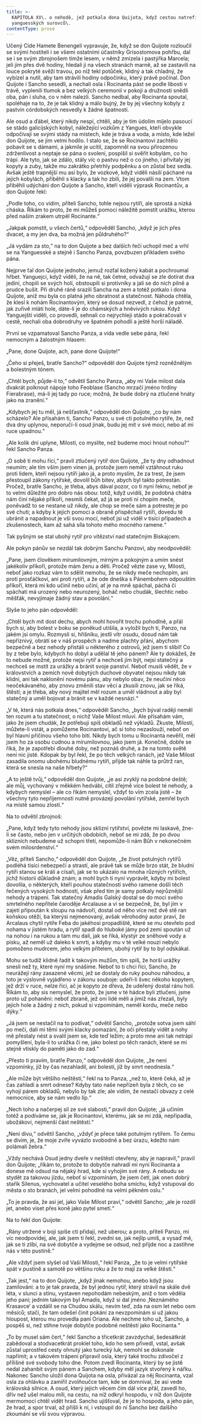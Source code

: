 ```yaml
---
title: >-
  KAPITOLA XV\. o nehodě, jež potkala dona Quijota, když cestou natrefil několik
  yanguesských surovců\.
contentType: prose
---
```


<section>

Učený Cide Hamete Benengeli vypravuje, že, když se don Quijote rozloučil se svými hostiteli i se všemi ostatními účastníky Grisostomova pohřbu, dal se i se svým zbrojnošem tímže lesem, v němž zmizela i pastýřka Marcela; jeli jím přes dvě hodiny, hledali ji na všech stranách marně, až se zastavili na louce pokryté svěží travou, po níž tekl potůček, klidný a tak chladný, že vybízel a nutil, aby tam strávili hodiny odpočinku, který právě počínal. Don Quijote i Sancho sesedli, a nechali osla i Rocinanta pást se podle libosti v trávě, vyplenili tlumok a bez velkých ceremonií v pokoji a družnosti snědli oba, pán i sluha, co v něm nalezli. Sancho nedbal, aby Rocinanta spoutal, spoléhaje na to, že je tak klidný a málo bujný, že by jej všechny kobyly z pastvin córdobských nesvedly k žádné špatnosti.

Ale osud a ďábel, který nikdy nespí, chtěli, aby je tím údolím míjelo pasoucí se stádo galicijských kobyl, náležející vozkům z Yangues, kteří obvykle odpočívají se svými stády na místech, kde je tráva a voda, a místo, kde ležel don Quijote, se jim velmi hodilo. I stalo se, že se Rocinantovi zachtělo pobavit se s dámami, a jakmile je ucítil, zapomněl na svou přirozenou zdrženlivost a neptaje se pána o svolení, pospíšil si svěřit kobylám, co ho trápí. Ale tyto, jak se zdálo, stály víc o pastvu než o co jiného, i přivítaly jej kopyty a zuby, takže mu zakrátko přetrhly podpěnku a on zůstal bez sedla. Avšak ještě trapnější mu asi bylo, že vozkové, když viděli násilí páchané na jejich kobylách, přiběhli s klacky a tak ho zbili, že jej povalili na zem. Vtom přiběhli udýcháni don Quijote a Sancho, kteří viděli výprask Rocinantův, a don Quijote řekl:

„Podle toho, co vidím, příteli Sancho, tohle nejsou rytíři, ale sprostá a nízká cháska. Říkám to proto, že mi můžeš pomoci náležitě pomstít urážku, kterou před naším zrakem utrpěl Rocinante.“

„Jakpak pomstít, u všech čertů,“ odpověděl Sancho, „když je jich přes dvacet, a my jen dva, ba možná jen půldruhého?“

„Já vydám za sto,“ na to don Quijote a bez dalších řečí uchopil meč a vrhl se na Yanguesské a stejně i Sancho Panza, povzbuzen příkladem svého pána.

Nejprve ťal don Quijote jednoho, jemuž rozťal kožený kabát a pochroumal hřbet. Yanguejci, když viděli, že na ně, tak četné, odvažují se zle dotírat dva jediní, chopili se svých holí, obstoupili si protivníky a jali se do nich pilně a prudce bušit. Při druhé ráně srazili Sancha na zem a totéž potkalo i dona Quijote, aniž mu byla co platná jeho obratnost a statečnost. Náhoda chtěla, že klesl k nohám Rocinantovým, který se dosud nezvedl, z čehož je patrné, jak zuřivě mlátí hole, dáte-li je do chámských a hněvivých rukou. Když Yanguejští viděli, co provedli, sehnali co nejrychleji stádo a pokračovali v cestě, nechali oba dobrodruhy ve špatném pohodlí a ještě horší náladě.

První se vzpamatoval Sancho Panza, a vida vedle sebe pána, řekl nemocným a žalostným hlasem:

„Pane, done Quijote, ach, pane done Quijote!“

„Čeho si přeješ, bratře Sancho?“ odpověděl don Quijote týmž rozněžnělým a bolestným tónem.

„Chtěl bych, půjde-li to,“ odvětil Sancho Panza, „aby mi Vaše milost dala dvakrát polknout nápoje toho Feoblase (Sancho mrzačí jméno hrdiny Fierabrase), má-li jej tady po ruce; možná, že bude dobrý na ztlučené hnáty jako na zranění.“

„Kdybych jej tu měl, já nešťastník,“ odpověděl don Quijote, „co by nám scházelo? Ale přísahám ti, Sancho Panzo, u své cti potulného rytíře, že, než dva dny uplynou, neporučí-li osud jinak, budu jej mít v své moci, nebo ať mi ruce upadnou.“

„Ale kolik dní uplyne, Milosti, co myslíte, než budeme moci hnout nohou?“ řekl Sancho Panza.

„O sobě ti mohu říci,“ pravil ztlučený rytíř don Quijote, „že ty dny odhadnout neumím; ale tím vším jsem vinen já, protože jsem neměl vztáhnout ruku proti lidem, kteří nejsou rytíři jako já, a proto myslím, že za trest, že jsem přestoupil zákony rytířské, dovolil bůh bitev, abych byl takto potrestán. Pročež, bratře Sancho, je třeba, abys dával pozor, co ti nyní řeknu, neboť je to velmi důležité pro dobro nás obou: totiž, když uvidíš, že podobná chátra nám činí nějaké příkoří, nesmíš čekat, až já se proti ní chopím meče, poněvadž to se nestane už nikdy, ale chop se meče sám a potrestej je po své chuti; a kdyby k jejich pomoci a obraně přispěchali rytíři, dovedu tě ubránit a napadnout je vší svou mocí, neboť jsi už viděl v tisíci případech a zkušenostech, kam až sahá síla tohoto mého mocného ramene.“

Tak pyšným se stal ubohý rytíř pro vítězství nad statečným Biskajcem.

Ale pokyn pánův se nezdál tak dobrým Sanchu Panzovi, aby neodpověděl:

„Pane, jsem člověkem mírumilovným, mírným a pokojným a umím snést jakékoliv příkoří, protože mám ženu a děti. Pročež vězte zase vy, Milosti, neboť jako rozkaz vám to sdělit nemohu, že se nikdy meče nechopím, ani proti prosťáčkovi, ani proti rytíři, a že ode dneška s Pánembohem odpouštím příkoří, která mi kdo učinil nebo učiní, ať je na mně spáchal, páchá či spáchati má urozený nebo neurozený, boháč nebo chudák, šlechtic nebo měšťák, nevyjímaje žádný stav a povolání.“

Slyše to jeho pán odpověděl:

„Chtěl bych mít dost dechu, abych mohl hovořit trochu pohodlně, a přál bych si, aby bolest v boku se poněkud utišila, a vyložil bych ti, Panzo, na jakém jsi omylu. Rozmysli si, hříšníku, jestli vítr osudu, dosud nám tak nepříznivý, obrátí se v náš prospěch a nadme plachty přání, abychom bezpečně a bez nehody přistáli u některého z ostrovů, jež jsem ti slíbil! Co by z tebe bylo, kdybych ho dobyl a udělal tě jeho pánem? Ale ty dokážeš, že to nebude možné, protože nejsi rytíř a nechceš jím být, nejsi statečný a nechceš se mstít za urážky a bránit svoje panství. Neboť musíš vědět, že v královstvích a zemích nově dobytých duchové obyvatel nejsou nikdy tak klidní, ani tak naklonění novému pánu, aby nebylo obav, že neučiní něco neočekávaného, aby znovu změnili stav věcí a zkusili znovu, jak se říká, štěstí; a je třeba, aby nový majitel měl rozum a uměl vládnout a aby byl statečný a uměl bojovat a bránit se v každé nesnázi.“

„V té, která nás potkala dnes,“ odpověděl Sancho, „bych býval raději neměl ten rozum a tu statečnost, o nichž Vaše Milost mluví. Ale přísahám vám, jako že jsem chudák, že potřebuji spíš obkladů než výkladů. Zkuste, Milosti, můžete-li vstát, a pomůžeme Rocinantovi, ač si toho nezaslouží, neboť on byl hlavní příčinou všeho toho bití. Nikdy bych tomu u Rocinanta nevěřil, měl jsem ho za osobu cudnou a mírumilovnou, jako jsem já. Konečně, dobře se říká, že je zapotřebí dlouhé doby, než poznáš druhé, a že na tomto světě není nic jisté. Kdopak by byl řekl, že po těch velkých ranách, jež Vaše Milost zasadila onomu ubohému bludnému rytíři, přijde tak náhle ta průtrž ran, která se snesla na naše hřbety?“

„A to ještě tvůj,“ odpověděl don Quijote, „je asi zvyklý na podobné deště; ale můj, vychovaný v měkkém hedvábí, cítil zřejmě více bolest té nehody, a kdybych nemyslel – ale co říkám nemyslel, vždyť to vím zcela jistě – že všechny tyto nepříjemnosti nutně provázejí povolání rytířské, zemřel bych na místě samou zlostí.“

Na to odvětil zbrojnoš:

„Pane, když tedy tyto nehody jsou sklizní rytířství, povězte mi laskavě, žne-li se často, nebo jen v určitých obdobích, neboť se mi zdá, že po dvou sklizních nebudeme už schopni třetí, nepomůže-li nám Bůh v nekonečném svém milosrdenství.“

„Věz, příteli Sancho,“ odpověděl don Quijote, „že život potulných rytířů podléhá tisíci nebezpečí a strastí, ale právě tak se může brzo stát, že bludní rytíři stanou se králi a císaři, jak se to ukázalo na mnoha různých rytířích, jichž historii důkladně znám; a mohl bych ti nyní vyprávět, kdyby mi bolest dovolila, o některých, kteří pouhou statečností svého ramene došli těch řečených vysokých hodností, však před tím je samy potkaly nejrůznější nehody a trápení. Tak statečný Amadis Galský dostal se do moci svého smrtelného nepřítele čaroděje Arcalause a ví se bezpečně, že, byl jím v zajetí připoután k sloupu na nádvoří, dostal od něho více než dvě stě ran koňskou otěží, ba kterýsi nejmenovaný, avšak věrohodný autor praví, že Arcalaus chytil rytíře Feba do jakéhosi propadliště, které se mu otevřelo pod nohama v jistém hradu, a rytíř spadl do hluboké jámy pod zemí spoután už na nohou i na rukou a tam mu dali, jak se říká, klystýr ze sněhové vody a písku, až neměl už daleko k smrti, a kdyby mu v té velké nouzi nebylo pomoženo mudrcem, jeho velkým přítelem, ubohý rytíř by to byl odskákal.

Mohu se tudíž klidně řadit k takovým mužům, tím spíš, že horší urážky snesli než ty, které nyní my snášíme. Neboť to ti chci říci, Sancho, že neurážejí rány zasazené věcmi, jež se dostaly do ruky pouhou náhodou, a toto je výslovně vyjádřeno v zákonu souboje: udeří-li švec někoho kopytem, jež drží v ruce, nelze říci, ač je kopyto ze dřeva, že udeřený dostal ránu holí. Říkám to, aby sis nemyslel, že proto, že jsme v té hádce byli ztlučeni, jsme proto už pohaněni: neboť zbraně, jež oni lidé měli a jimiž nás zřezali, byly jejich hole a žádný z nich, pokud si vzpomínám, neměl kordu, meče nebo dýky.“

„Já jsem se nestačil na to podívat,“ odvětil Sancho, „protože sotva jsem sáhl po meči, dali mi těmi svými klacky pomazání, že oči přestaly vidět a nohy mě přestaly nést a svalil jsem se, kde teď ležím; a proto mne ani tak netrápí pomyšlení, byla-li to urážka či ne, jako bolest po těch ranách, které se mi stejně vtiskly do paměti jako do zad.“

„Přesto ti pravím, bratře Panzo,“ odpověděl don Quijote, „že není vzpomínky, jíž by čas nezahladil, ani bolesti, jíž by smrt neodnesla.“

„Ale může být většího neštěstí,“ řekl na to Panza, „než to, které čeká, až je čas zahladí a smrt odnese? Kdyby tato naše nepřízeň byla z těch, co se vyhojí párem obkladů, nebylo by tak zle; ale vidím, že nestačí obvazy z celé nemocnice, aby se nám vedlo líp.“

„Nech toho a načerpej sil ze své slabosti,“ pravil don Quijote; „já učiním totéž a podíváme se, jak je Rocinantovi, kterému, jak se mi zdá, nepřipadla, ubožákovi, nejmenší část neštěstí.“

„Není divu,“ odvětil Sancho, „vždyť je přece také potulným rytířem. To čemu se divím, je, že moje zvíře vyvázlo svobodně a bez úrazu, kdežto nám polámali žebra.“

„Vždy nechává Osud jedny dveře v neštěstí otevřeny, aby je napravil,“ pravil don Quijote; „říkám to, protože to dobytče nahradí mi nyní Rocinanta a donese mě odsud na nějaký hrad, kde si vyhojím své rány. A nebudu se stydět za takovou jízdu, neboť si vzpomínám, že jsem četl, jak onen dobrý stařík Silenus, vychovatel a učitel veselého boha smíchu, když vstupoval do města o sto branách, jel velmi pohodlně na velmi pěkném oslu.“

„To je pravda, že asi jel, jako Vaše Milost praví,“ odvětil Sancho; „ale je rozdíl jet, anebo viset přes koně jako pytel smetí.“

Na to řekl don Quijote:

„Rány utržené v boji spíše cti přidají, než uberou; a proto, příteli Panzo, mi víc neodpovídej, ale, jak jsem ti řekl, zvedni se, jak nejlíp umíš, a vysaď mě, jak se ti zlíbí, na své dobytče a vydejme se odsud, než přijde noc a zastihne nás v této pustině.“

„Ale vždyť jsem slyšel od Vaší Milosti,“ řekl Panza, „že to je velmi rytířské spát v pustině a samotě po většinu roku a že to mají za velké štěstí.“

„Tak jest,“ na to don Quijote, „když jinak nemohou, anebo když jsou zamilováni: a to je tak pravda, že byl jednou rytíř, který strávil na skále dvě léta, v slunci a stínu, vystaven nepohodám nebeským, aniž o tom věděla jeho paní; jedním takovým byl Amadis, když si dal jméno ‚Neznámého Krasavce‘ a vzdálil se na Chudou skálu, nevím teď, zda na osm let nebo osm měsíců; stačí, že tam odešel činit pokání za nevzpomínám si už jakou hloupost, kterou mu provedla paní Oriana. Ale nechme toho už, Sancho, a pospěš si, než stihne tvoje dobytče podobné neštěstí jako Rocinanta.“

„To by musel sám čert,“ řekl Sancho a třicetkrát zavzdychal, šedesátkrát zabědoval a stodvacetkrát proklel toho, kdo ho sem přivedl, vstal, avšak zůstal uprostřed cesty ohnutý jako turecký luk, nemohl se dokonale napřímit; a v takovém trápení připravil osla, který také trochu zdivočel z přílišné své svobody toho dne. Potom zvedl Rocinanta, který by se jistě nedal zahanbit svým pánem a Sanchem, kdyby měl jazyk stvořený k nářku. Nakonec Sancho uložil dona Quijota na osla, přivázal za něj Rocinanta, vzal osla za ohlávku a zamířil zvolňoučce tam, kde se domníval, že asi vede královská silnice. A osud, který jejich věcem čím dál více přál, zavedl ho, dřív než ušel malou míli, na cestu, na níž odkryl hospodu, v níž don Quijote mermomocí chtěl vidět hrad. Sancho ujišťoval, že je to hospoda, a jeho pán, že hrad, a spor trval, až přišli k ní, i vstoupil do ní Sancho bez dalšího zkoumání se vší svou výpravou.

</section>

[^1]: Miguel de Cervantes Saavedra se narodil roku 1547 chudým rodičům v Alcalá de Henares ve Španělsku. Není jisté, studoval-li na univerzitě. Jeho prvním literárním dílem je Elegie na smrt ženy Filipa II. r. 1569, provázená několika jinými kratšími básněmi. Po dvanáct následujících let vede C. život velmi pohnutý: V prosinci 1568 odchází do Itálie v službách legáta Giulia Acquavivy, r. 1570 vstupuje do vojska Marca Antonia Colonny; účastní se války proti Turkům, bojuje u Navarina, Korfu, Tunisu a La Goulette; r. 1571 v námořní bitvě u Lepanta ztrácí levou ruku. Loď, která jej r. 1575 odváží z Neapole do vlasti, je zajata piráty a C. odvlečen jako otrok do Alžíru, kde pobude pět let. Je vykoupen křesťany až v září 1580. Od r. 1582 se věnuje především literatuře. Z jeho děl stojí za zmínku časově první román „Galatea“, nedokončený román pastýřský, obšírná, jednotvárná a konvenční to napodobenina pastorál italských, na níž si však velmi zakládal (farář v „Donu Quijotu“ ji chválí a touží po jejím dokončení). Z jeho četných dramat se zachovala pouze dvě: „El trato de Argel“ (Alžírský obchod), kde se objevuje i autor v osobě otroka Savedra, a „Numancia“, vlastenecká hra bez jednoty kompozice a oplývající zosobněnými abstrakcemi, jež si nevysloužila Goethův obdiv. R. 1588 se C. vrací do veřejného života: Je komisařem pro dodávky Nepřemožitelné armádě a o něco později výběrčím daní v Granadě. R. 1597 je zatčen a uvězněn na tři měsíce pro nepořádky v úřadě. Když je r. 1603 je vyslán do Valladolidu, aby se zde zodpovídal ze svého přečinu, přiváží s sebou už rukopis první části „Dona Quijota“; snad jej počal ve vězení, jak by se dalo vyvozovat z některých výrazů v předmluvě. První díl „Dona Quijota“ vychází v Madridu r. 1605, jeho úspěch je veliký, doma i za hranicemi: za několik let vznikne řada cizích překladů (francouzský je z r. 1608). Zdá se, že „Don Quijote“ zůstane nedokončen jako „Galetea“. Po osm let C. mlčí, teprve r. 1613 vydává knihu zdařilých pitoreskních novel „Novelas ejemplares“ (Vzorné povídky), r. 1614 pak nepodařenou báseň „Viaje del Parnaso“ (Cesta na P.), r. 1615 „Ocho comedias“ (Osm komedií). Ale r. 1614 vychází v Tarragoně jako pokračování k prvnímu dílu jeho „Dona Quijota“ kniha, podepsaná pseudonymem Alfonso Fernández de Avellaneda (pravděpodobně byl jejím autorem Aragonec Alfonso Lamberto). C. rozhněván, dokončí rychle druhý díl svého románu a vydá jej r. 1615 (v předmluvě polemizuje s Avellanedou). Své další literární plány C. neuskutečnil. Posmrtně vyšel ještě dobrodružný román „Persiles y Sigismonda“. C. zemřel 23. dubna 1616.
